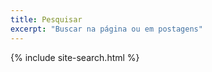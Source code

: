 ```yaml
---
title: Pesquisar
excerpt: "Buscar na página ou em postagens"
---
```


{% include site-search.html %}
